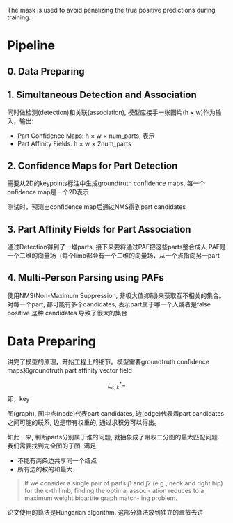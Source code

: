 
The mask is used to avoid penalizing the true positive predictions during training.



# Pipeline

## 0. Data Preparing

## 1. Simultaneous Detection and Association
同时做检测(detection)和关联(association), 
模型应接手一张图片(h × w)作为输入，输出:
- Part Confidence Maps: h × w × num_parts, 表示
- Part Affinity Fields: h × w × 2num_parts
## 2. Confidence Maps for Part Detection
需要从2D的keypoints标注中生成groundtruth confidence maps, 每一个onfidence map是一个2D表示

测试时，预测出confidence map后通过NMS得到part candidates

## 3. Part Affinity Fields for Part Association
通过Detection得到了一堆parts, 接下来要将通过PAF把这些parts整合成人
PAF是一个二维的向量场（每个limb都会有一个二维的向量场，从一个点指向另一part

## 4. Multi-Person Parsing using PAFs
使用NMS(Non-Maximum Suppression, 非极大值抑制)来获取互不相关的集合。
对每一个part, 都可能有多个candidates, 表示part属于哪一个人或者是false positive
这种 candidates 导致了很大的集合


# Data Preparing
讲完了模型的原理，开始工程上的细节。模型需要groundtruth confidence maps和groundtruth part affinity vector field

$$L^*_{c,k} = $$
即，key

图(graph), 图中点(node)代表part candidates, 边(edge)代表着part candidates之间可能的联系, 边是带有权重的, 通过求积分可以得出。

如此一来, 判断parts分别属于谁的问题, 就抽象成了带权二分图的最大匹配问题. 我们需要找到完全图的子图, 满足
- 不能有两条边共享同一个结点
- 所有边的权的和最大.
> If we consider a single pair of parts j1 and j2 (e.g., neck and right hip) for the c-th limb, finding the optimal associ- ation reduces to a maximum weight bipartite graph match- ing problem.

论文使用的算法是Hungarian algorithm. 这部分算法放到独立的章节去讲
